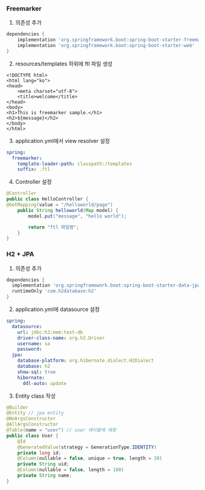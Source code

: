### Freemarker

1. 의존성 추가
```gradle
dependencies {
    implementation 'org.springframework.boot:spring-boot-starter-freemarker'
    implementation 'org.springframework.boot:spring-boot-starter-web'
}
```
2. resources/templates 하위에 ftl 파일 생성
```ftl
<!DOCTYPE html>
<html lang="ko">
<head>
    <meta charset="utf-8">
    <title>welcome</title>
</head>
<body>
<h1>This is freemarker sample.</h1>
<h2>${message}</h2>
</body>
</html>
```
3. application.yml에서 view resolver 설정
```yml
spring:
  freemarker:
    template-loader-path: classpath:/templates
    suffix: .ftl
```
4. Controller 설정
```java
@Controller
public class HelloController {
@GetMapping(value = "/helloworld/page")
    public String helloworld(Map model) {
        model.put("message", "hello world");

        return "ftl 파일명";
    }
}
```

### H2 + JPA

1. 의존성 추가
```gradle
dependencies {
  implementation 'org.springframework.boot:spring-boot-starter-data-jpa'
  runtimeOnly 'com.h2database:h2'
}
```
2. application.yml에 datasource 설정
```yml
spring:
  datasource:
    url: jdbc:h2:mem:test-db
    driver-class-name: org.h2.Driver
    username: sa
    password: 
  jpa:
    database-platform: org.hibernate.dialect.H2Dialect
    database: h2
    show-sql: true
    hibernate:
      ddl-auto: update
```
3. Entity class 작성
```java
@Builder 
@Entity // jpa entity
@NoArgsConstructor
@AllArgsConstructor
@Table(name = "user") // user 테이블에 매핑
public class User {
    @Id
    @GeneratedValue(strategy = GenerationType.IDENTITY)
    private long id;
    @Column(nullable = false, unique = true, length = 30)
    private String uid;
    @Column(nullable = false, length = 100)
    private String name;
}

```
